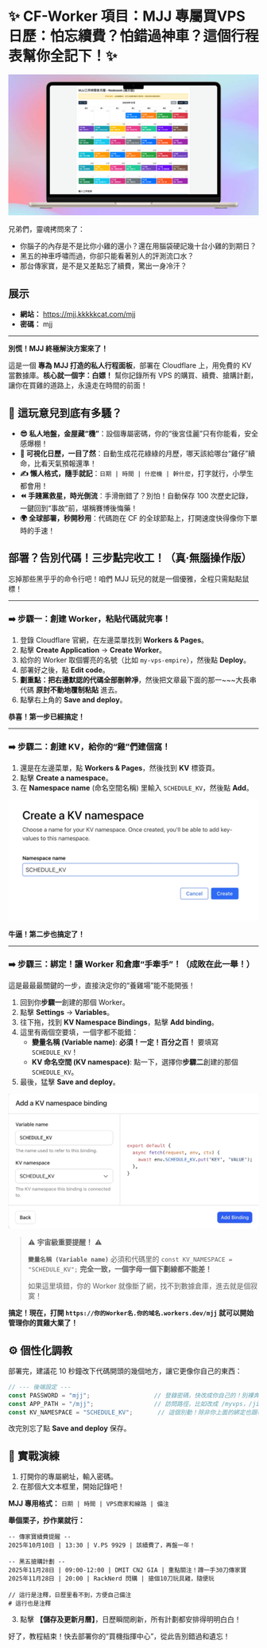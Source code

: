 # ✨ CF-Worker 項目：MJJ 專屬買VPS日歷：怕忘續費？怕錯過神車？這個行程表幫你全記下！✨

![](./img/mjj3.webp)

兄弟們，靈魂拷問來了：

*   你腦子的內存是不是比你小雞的還小？還在用腦袋硬記幾十台小雞的到期日？
*   黑五的神車呼嘯而過，你卻只能看著別人的評測流口水？
*   那台傳家寶，是不是又差點忘了續費，驚出一身冷汗？

## 展示
* **網站：** https://mjj.kkkkkcat.com/mjj
* **密碼：** mjj

---

**別慌！MJJ 終極解決方案來了！**

這是一個 **專為 MJJ 打造的私人行程面板**，部署在 Cloudflare 上，用免費的 KV 當數據庫。**核心就一個字：白嫖！** 幫你記錄所有 VPS 的購買、續費、搶購計劃，讓你在買雞的道路上，永遠走在時間的前面！

## 🚀 這玩意兒到底有多騷？

*   **😎 私人地盤，金屋藏“機”**：設個專屬密碼，你的“後宮佳麗”只有你能看，安全感爆棚！
*   **📅 可視化日歷，一目了然**：自動生成花花綠綠的月歷，哪天該給哪台“雞仔”續命，比看天氣預報還準！
*   **✍️ 懶人格式，隨手就記**：`日期 | 時間 | 什麽機 | 幹什麽`，打字就行，小學生都會用！
*   **⏪ 手賤黨救星，時光倒流**：手滑刪錯了？別怕！自動保存 100 次歷史記錄，一鍵回到“事故”前，堪稱賽博後悔藥！
*   **🌍 全球部署，秒開秒用**：代碼跑在 CF 的全球節點上，打開速度快得像你下單時的手速！

## 部署？告別代碼！三步點完收工！（真·無腦操作版）

忘掉那些黑乎乎的命令行吧！咱們 MJJ 玩兒的就是一個優雅，全程只需點點鼠標！

---

### ➡️ 步驟一：創建 Worker，粘貼代碼就完事！

1.  登錄 Cloudflare 官網，在左邊菜單找到 **Workers & Pages**。
2.  點擊 **Create Application** -> **Create Worker**。
3.  給你的 Worker 取個響亮的名號（比如 `my-vps-empire`），然後點 **Deploy**。
4.  部署好之後，點 **Edit code**。
5.  **劃重點：把右邊默認的代碼全部刪幹凈**，然後把文章最下面的那一~~~大長串代碼 **原封不動地覆制粘貼** 進去。
6.  點擊右上角的 **Save and deploy**。

**恭喜！第一步已經搞定！**

---

### ➡️ 步驟二：創建 KV，給你的“雞”們建個窩！

1.  還是在左邊菜單，點 **Workers & Pages**，然後找到 **KV** 標簽頁。
2.  點擊 **Create a namespace**。
3.  在 **Namespace name** (命名空間名稱) 里輸入 `SCHEDULE_KV`，然後點 **Add**。

![](./img/mjj1.webp)

**牛逼！第二步也搞定了！**

---

### ➡️ 步驟三：綁定！讓 Worker 和倉庫“手牽手”！（成敗在此一舉！）

這是最最最關鍵的一步，直接決定你的“養雞場”能不能開張！

1.  回到你**步驟一**創建的那個 Worker。
2.  點擊 **Settings** -> **Variables**。
3.  往下拖，找到 **KV Namespace Bindings**，點擊 **Add binding**。
4.  這里有兩個空要填，一個字都不能錯：
    *   **變量名稱 (Variable name)**: **必須！一定！百分之百！** 要填寫 `SCHEDULE_KV`！
    *   **KV 命名空間 (KV namespace)**: 點一下，選擇你**步驟二**創建的那個 `SCHEDULE_KV`。
5.  最後，猛擊 **Save and deploy**。

![](./img/mjj2.webp)

> ⚠️ **宇宙級重要提醒！** ⚠️
>
> **`變量名稱 (Variable name)`** 必須和代碼里的 `const KV_NAMESPACE = "SCHEDULE_KV";` **完全一致，一個字母一個下劃線都不能差！**
>
> 如果這里填錯，你的 Worker 就像斷了網，找不到數據倉庫，進去就是個寂寞！

**搞定！現在，打開 `https://你的Worker名.你的域名.workers.dev/mjj` 就可以開始管理你的買雞大業了！**

## ⚙️ 個性化調教

部署完，建議花 10 秒鐘改下代碼開頭的幾個地方，讓它更像你自己的東西：

```javascript
// --- 後端設定 ---
const PASSWORD = "mjj";                  // 登錄密碼，快改成你自己的！別裸奔！
const APP_PATH = "/mjj";                 // 訪問路徑，比如改成 /myvps，/jihua 都行
const KV_NAMESPACE = "SCHEDULE_KV";       // 這個別動！除非你上面的綁定也跟著改了！
```
改完別忘了點 **Save and deploy** 保存。

## 📝 實戰演練

1.  打開你的專屬網址，輸入密碼。
2.  在那個大文本框里，開始記錄吧！

**MJJ 專用格式：** `日期 | 時間 | VPS商家和線路 | 備注`

**舉個栗子，抄作業就行：**
```
-- 傳家寶續費提醒 --
2025年10月10日 | 13:30 | V.PS 9929 | 該續費了，再盤一年！

-- 黑五搶購計劃 --
2025年11月28日 | 09:00-12:00 | DMIT CN2 GIA | 重點關注！蹲一手30刀傳家寶
2025年11月28日 | 20:00 | RackNerd 閃購 | 搶個10刀玩具雞，隨便玩

// 這行是注釋，日歷里看不到，方便自己備注
# 這行也是注釋
```

3.  點擊 **【儲存及更新月曆】**，日歷瞬間刷新，所有計劃都安排得明明白白！

好了，教程結束！快去部署你的“買機指揮中心”，從此告別錯過和遺忘！
